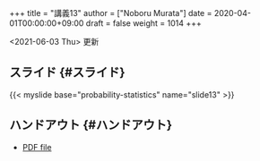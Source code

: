 +++
title = "講義13"
author = ["Noboru Murata"]
date = 2020-04-01T00:00:00+09:00
draft = false
weight = 1014
+++

<span class="timestamp-wrapper"><span class="timestamp">&lt;2021-06-03 Thu&gt; </span></span> 更新


## スライド {#スライド}

{{< myslide base="probability-statistics" name="slide13" >}}


## ハンドアウト {#ハンドアウト}

-   [PDF file](https://noboru-murata.github.io/probability-statistics/pdfs/slide13.pdf)